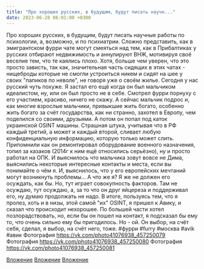 ```yaml
---
title: "Про хороших русских, в будущим, будут писать научн..."
date: 2023-06-28 06:01:00 +0300
---
```


Про хороших русских, в будущим, будут писать научные работы по психологии, а, возможно, и по психиатрии. Сложно представить, как в эмигрантском фурри чате могут смеяться над тем, как в Прибалтиках у русских отбирают недвижимость и аннулируют ВНЖ, мотивируя своё веселие тем, что те каялись плохо. Хотя, больше чем уверен, что это просто зависть, так как, значительная часть сидящих в этих чатах - нищеброды которые не смогли устроиться никем и сидят на шее у своих "папиков по неволе", не говоря уже о своём жилье.
Сегодня у нас русский чуть похуже. Я застал его ещё когда он был мальчиком идеалистом, ну, или он был просто не в себе. Смотрел фурри порнуху с его участием, красиво, ничего не скажу.
А сейчас мальчик подрос и, как многие взрослые мальчики, привыкшие жить богато, особенно жить богато за счёт государства, как ни странно, захотел в Европу, чем поделился со своими, друзьями.
А потом он попал под каток украинской OSINT машины. Страшная штука, учитывая что в РФ каждый третий, а может и каждый второй, сливает любую конфиденциальную информацию, которую только может слить.
Припомнили как он ремонтировал оборудование военного назначения, топил за казаков (2014г к ним ещё относились серьёзно), ну и просто работал на ОПК. И выяснилось что мальчика зовут вовсе не Дима, выяснились некоторые интересные контакты и места, если вы понимайте о чём я.
И, выяснилось, что у его европейских мечтаний могут возникнуть проблемы...
А что же я? Я же не должен его осуждать, как бы. Но, тут играет совокупность факторов. Там не осуждаю, тут осуждаю, а, за то что он друг яйцереза и поддерживал его, ну думаю продолжать не надо.
В итоге, пользуясь тем, что я пролез, хоть и в низы, этой самой "их" OSINT, я пришел к Авику, и сказал что происходит нехорошее. По большей части хотел позлорадствовать, но, если бы он пошел на контакт, я подсказал бы ему то, что очень сильно ему бы пригодилось. Но - ой. Он выбор, на счёт себя, сделал, я выбор, на счёт него, тоже.
#фурри #furry #москва #avik #авик
Фотография
https://vk.com/photo41076938_457250079
Фотография
https://vk.com/photo41076938_457250080
Фотография
https://vk.com/photo41076938_457250081

[Вложение](https://vk.com/photo41076938_457250079)
[Вложение](https://vk.com/photo41076938_457250080)
[Вложение](https://vk.com/photo41076938_457250081)
